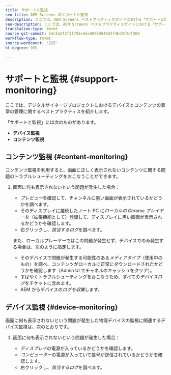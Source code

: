 ```yaml
---
title: サポートと監視
seo-title: AEM Screens のサポートと監視
description: ここでは、AEM Screens ベストプラクティスガイドにおける「サポートと監視」について説明します
seo-description: ここでは、AEM Screens ベストプラクティスガイドにおける「サポートと監視」について説明します
translation-type: tm+mt
source-git-commit: 54c5a2f2f3f755e4da4028d54042f4bd8f2df369
workflow-type: tm+mt
source-wordcount: '225'
ht-degree: 93%

---
```



# サポートと監視 {#support-monitoring}

ここでは、デジタルサイネージプロジェクトにおけるデバイスとコンテンツの異常の管理に関するベストプラクティスを紹介します。

「サポートと監視」には次のものがあります。

* **デバイス監視**
* **コンテンツ監視**

## コンテンツ監視 {#content-monitoring}

コンテンツ監視を利用すると、画面に正しく表示されないコンテンツに関する問題のトラブルシューティングをおこなうことができます。

1. 画面に何も表示されないという問題が発生した場合：

   * *プレビュー*&#x200B;を確認して、チャンネルに黒い画面が表示されているかどうかを調べます。
   * そのディスプレイに接続したノート PC に&#x200B;*ローカルの Chrome プレイヤー*&#x200B;を（拡張機能として）登録して、ディスプレイに黒い画面が表示されるかどうかを確認します。
   * 右クリックし、*該当するログ*&#x200B;を調べます。

   また、ローカルプレーヤーではこの問題が発生せず、デバイスでのみ発生する場合は、次のように指定します。

   * そのデバイスで問題が発生する可能性のある&#x200B;*メディアタイプ*（使用中のもの）を調べ、コンテンツがローカルに正常にダウンロードされたかどうかを確認します（Admin UI でチャネルのキャッシュをクリア）。
   * すばやくトラブルシューティングをおこなうため、すべての&#x200B;*デバイスログ*&#x200B;をチケットに含めます。
   * AEM からデバイスの&#x200B;*ログを収集*&#x200B;します。


## デバイス監視 {#device-monitoring}

画面に何も表示されないという問題が発生した物理デバイスの監視に関連するデバイス監視は、次のとおりです。

1. 画面に何も表示されないという問題が発生した場合：

   * *ディスプレイ*&#x200B;の電源が入っているかどうかを確認します。
   * *コンピューター*&#x200B;の電源が入っていて信号が送信されているかどうかを確認します。
   * 右クリックし、*該当するログ*&#x200B;を調べます。

